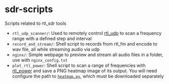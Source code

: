 # sdr-scripts

Scripts related to rtl_sdr tools

- `rtl_udp_scanner/`: Used to remotely control [rtl_udp](https://github.com/sysrun/rtl-sdr)
  to scan a frequency range with a defined step and interval
- `record_and_stream/`: Shell script to records from rtl_fm and encode to wav file,
  all while streaming audio via udp
- `nginx/`: Simple webpage to preview and stream all audio files in a folder, use with `nginx_config.txt`
- `plot_rtl_power`: Shell script to scan a range of frequencies with [rtl_power](http://kmkeen.com/rtl-power/) and
    save a PNG heatmap image of its output. You will need configure the path to
    [`heatmap.py`](https://github.com/keenerd/rtl-sdr-misc), which must be downloaded separately